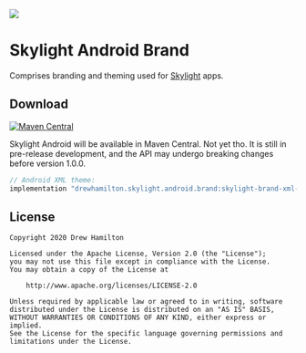 ![](https://github.com/drewhamilton/SkylightAndroidBrand/workflows/CI/badge.svg?branch=master)

# Skylight Android Brand

Comprises branding and theming used for [Skylight](https://github.com/drewhamilton/SkylightAndroid) apps.

## Download
[![Maven Central](https://maven-badges.herokuapp.com/maven-central/dev.drewhamilton.skylight.android.brand/skylight-brand-xml-theme/badge.svg)](https://maven-badges.herokuapp.com/maven-central/dev.drewhamilton.skylight.android.brand/skylight-brand-xml-theme)

Skylight Android will be available in Maven Central. Not yet tho. It is still in pre-release development, and the API
may undergo breaking changes before version 1.0.0.

```groovy
// Android XML theme:
implementation "drewhamilton.skylight.android.brand:skylight-brand-xml-theme:$version"
```

## License
```
Copyright 2020 Drew Hamilton

Licensed under the Apache License, Version 2.0 (the "License");
you may not use this file except in compliance with the License.
You may obtain a copy of the License at

    http://www.apache.org/licenses/LICENSE-2.0

Unless required by applicable law or agreed to in writing, software
distributed under the License is distributed on an "AS IS" BASIS,
WITHOUT WARRANTIES OR CONDITIONS OF ANY KIND, either express or implied.
See the License for the specific language governing permissions and
limitations under the License.
```
